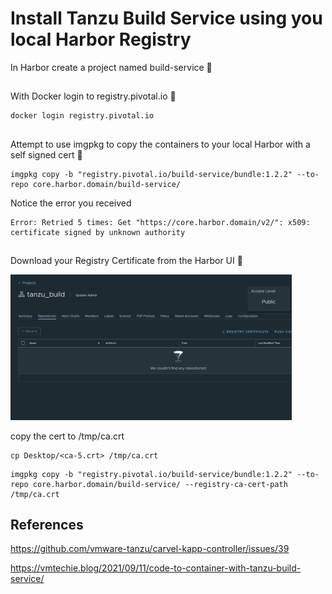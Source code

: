 # Install Tanzu Build Service using you local Harbor Registry
 
 
 In Harbor create a project named build-service 🔧


 ## 

 With Docker login to registry.pivotal.io 🔧

 ```
 docker login registry.pivotal.io
 ```

 ##
 
 Attempt to use imgpkg to copy the containers to your local Harbor with a self signed cert 🔧

 ```
 imgpkg copy -b "registry.pivotal.io/build-service/bundle:1.2.2" --to-repo core.harbor.domain/build-service/
 ```
 
 Notice the error you received

 ```
 Error: Retried 5 times: Get "https://core.harbor.domain/v2/": x509: certificate signed by unknown authority
 ```


## 

Download your Registry Certificate from the Harbor UI 🔧

<img src="./screenshots/harbor_cert.png" width="450"> 

copy the cert to /tmp/ca.crt

```
cp Desktop/<ca-5.crt> /tmp/ca.crt
```

 ```
 imgpkg copy -b "registry.pivotal.io/build-service/bundle:1.2.2" --to-repo core.harbor.domain/build-service/ --registry-ca-cert-path /tmp/ca.crt
 ```

## References

https://github.com/vmware-tanzu/carvel-kapp-controller/issues/39

https://vmtechie.blog/2021/09/11/code-to-container-with-tanzu-build-service/
